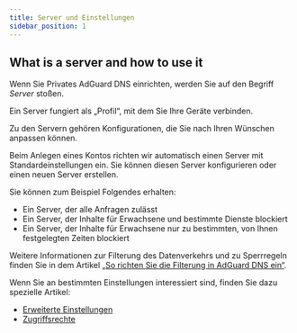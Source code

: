 ```yaml
---
title: Server und Einstellungen
sidebar_position: 1
---
```


## What is a server and how to use it

Wenn Sie Privates AdGuard DNS einrichten, werden Sie auf den Begriff _Server_ stoßen.

Ein Server fungiert als „Profil“, mit dem Sie Ihre Geräte verbinden.

Zu den Servern gehören Konfigurationen, die Sie nach Ihren Wünschen anpassen können.

Beim Anlegen eines Kontos richten wir automatisch einen Server mit Standardeinstellungen ein. Sie können diesen Server konfigurieren oder einen neuen Server erstellen.

Sie können zum Beispiel Folgendes erhalten:

- Ein Server, der alle Anfragen zulässt
- Ein Server, der Inhalte für Erwachsene und bestimmte Dienste blockiert
- Ein Server, der Inhalte für Erwachsene nur zu bestimmten, von Ihnen festgelegten Zeiten blockiert

Weitere Informationen zur Filterung des Datenverkehrs und zu Sperrregeln finden Sie in dem Artikel [„So richten Sie die Filterung in AdGuard DNS ein“](/private-dns/setting-up-filtering/blocklists.md).

Wenn Sie an bestimmten Einstellungen interessiert sind, finden Sie dazu spezielle Artikel:

- [Erweiterte Einstellungen](/private-dns/server-and-settings/advanced.md)
- [Zugriffsrechte](/private-dns/server-and-settings/access.md)
